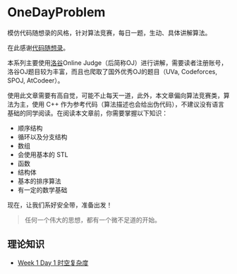 # OneDayProblem
模仿代码随想录的风格，针对算法竞赛，每日一题，生动、具体讲解算法。

在此感谢[代码随想录](https://programmercarl.com)。

本系列主要使用[洛谷](https://luogu.com)Online Judge（后简称OJ）进行讲解，需要读者注册账号，洛谷OJ题目较为丰富，而且也爬取了国外优秀OJ的题目（UVa, Codeforces, SPOJ, AtCodeer）。

使用此文章需要有高自觉，可能不止每天一道，此外，本文章偏向算法竞赛类，算法为主，使用 C++ 作为参考代码（算法描述也会给出伪代码），不建议没有语言基础的同学阅读。在阅读本文章前，你需要掌握以下知识：

- 顺序结构
- 循环以及分支结构
- 数组
- 会使用基本的 STL
- 函数
- 结构体
- 基本的排序算法
- 有一定的数学基础

现在，让我们系好安全带，准备出发！
> 任何一个伟大的思想，都有一个微不足道的开始。

## 理论知识
- [Week 1 Day 1 时空复杂度](Week1/Day%201%20%E6%97%B6%E7%A9%BA%E5%A4%8D%E6%9D%82%E5%BA%A6.html)